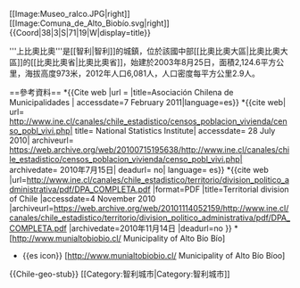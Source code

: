 [[Image:Museo_ralco.JPG|right]]
[[Image:Comuna_de_Alto_Biobío.svg|right]]
{{Coord|38|3|S|71|19|W|display=title}}

'''上比奧比奧'''是[[智利|智利]]的城鎮，位於該國中部[[比奧比奧大區|比奧比奧大區]]的[[比奧比奧省|比奧比奧省]]，始建於2003年8月25日，面積2,124.6平方公里，海拔高度973米，2012年人口6,081人，人口密度每平方公里2.9人。

==參考資料==
*{{Cite web |url =  |title=Asociación Chilena de Municipalidades | accessdate=7 February 2011|language=es}}
*{{cite web| url= http://www.ine.cl/canales/chile_estadistico/censos_poblacion_vivienda/censo_pobl_vivi.php| title= National Statistics Institute| accessdate= 28 July 2010| archiveurl= https://web.archive.org/web/20100715195638/http://www.ine.cl/canales/chile_estadistico/censos_poblacion_vivienda/censo_pobl_vivi.php| archivedate= 2010年7月15日| deadurl= no| language= es}}
*{{cite web |url=http://www.ine.cl/canales/chile_estadistico/territorio/division_politico_administrativa/pdf/DPA_COMPLETA.pdf |format=PDF |title=Territorial division of Chile |accessdate=4 November 2010 |archiveurl=https://web.archive.org/web/20101114052159/http://www.ine.cl/canales/chile_estadistico/territorio/division_politico_administrativa/pdf/DPA_COMPLETA.pdf |archivedate=2010年11月14日 |deadurl=no }}
*[http://www.munialtobiobio.cl/ Municipality of Alto Bío Bío]
* {{es icon}} [http://www.munialtobiobio.cl/ Municipality of Alto Bío Bíoo]

{{Chile-geo-stub}}
[[Category:智利城市|Category:智利城市]]